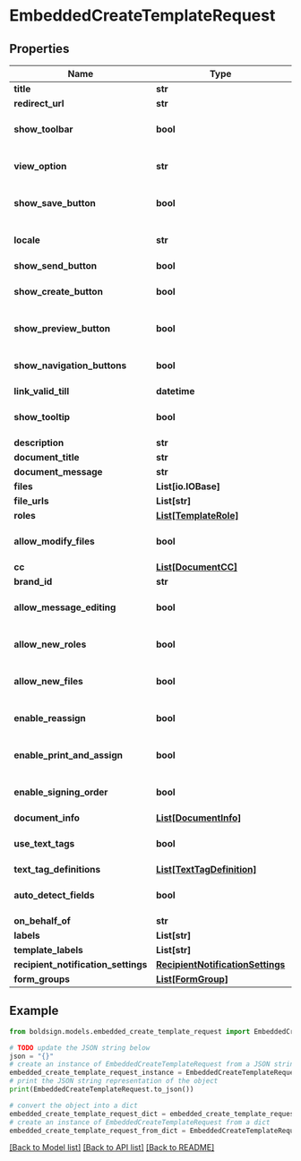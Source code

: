 # EmbeddedCreateTemplateRequest


## Properties

Name | Type | Description | Notes
------------ | ------------- | ------------- | -------------
**title** | **str** |  | 
**redirect_url** | **str** |  | [optional] 
**show_toolbar** | **bool** |  | [optional] [default to False]
**view_option** | **str** |  | [optional] [default to 'PreparePage']
**show_save_button** | **bool** |  | [optional] [default to True]
**locale** | **str** |  | [optional] [default to 'EN']
**show_send_button** | **bool** |  | [optional] 
**show_create_button** | **bool** |  | [optional] [default to True]
**show_preview_button** | **bool** |  | [optional] [default to True]
**show_navigation_buttons** | **bool** |  | [optional] [default to True]
**link_valid_till** | **datetime** |  | [optional] 
**show_tooltip** | **bool** |  | [optional] [default to False]
**description** | **str** |  | [optional] 
**document_title** | **str** |  | [optional] 
**document_message** | **str** |  | [optional] 
**files** | **List[io.IOBase]** |  | [optional] 
**file_urls** | **List[str]** |  | [optional] 
**roles** | [**List[TemplateRole]**](TemplateRole.md) |  | [optional] 
**allow_modify_files** | **bool** |  | [optional] [default to True]
**cc** | [**List[DocumentCC]**](DocumentCC.md) |  | [optional] 
**brand_id** | **str** |  | [optional] 
**allow_message_editing** | **bool** |  | [optional] [default to True]
**allow_new_roles** | **bool** |  | [optional] [default to True]
**allow_new_files** | **bool** |  | [optional] [default to True]
**enable_reassign** | **bool** |  | [optional] [default to True]
**enable_print_and_assign** | **bool** |  | [optional] [default to False]
**enable_signing_order** | **bool** |  | [optional] [default to False]
**document_info** | [**List[DocumentInfo]**](DocumentInfo.md) |  | [optional] 
**use_text_tags** | **bool** |  | [optional] [default to False]
**text_tag_definitions** | [**List[TextTagDefinition]**](TextTagDefinition.md) |  | [optional] 
**auto_detect_fields** | **bool** |  | [optional] [default to False]
**on_behalf_of** | **str** |  | [optional] 
**labels** | **List[str]** |  | [optional] 
**template_labels** | **List[str]** |  | [optional] 
**recipient_notification_settings** | [**RecipientNotificationSettings**](RecipientNotificationSettings.md) |  | [optional] 
**form_groups** | [**List[FormGroup]**](FormGroup.md) |  | [optional] 

## Example

```python
from boldsign.models.embedded_create_template_request import EmbeddedCreateTemplateRequest

# TODO update the JSON string below
json = "{}"
# create an instance of EmbeddedCreateTemplateRequest from a JSON string
embedded_create_template_request_instance = EmbeddedCreateTemplateRequest.from_json(json)
# print the JSON string representation of the object
print(EmbeddedCreateTemplateRequest.to_json())

# convert the object into a dict
embedded_create_template_request_dict = embedded_create_template_request_instance.to_dict()
# create an instance of EmbeddedCreateTemplateRequest from a dict
embedded_create_template_request_from_dict = EmbeddedCreateTemplateRequest.from_dict(embedded_create_template_request_dict)
```
[[Back to Model list]](../README.md#documentation-for-models) [[Back to API list]](../README.md#documentation-for-api-endpoints) [[Back to README]](../README.md)


